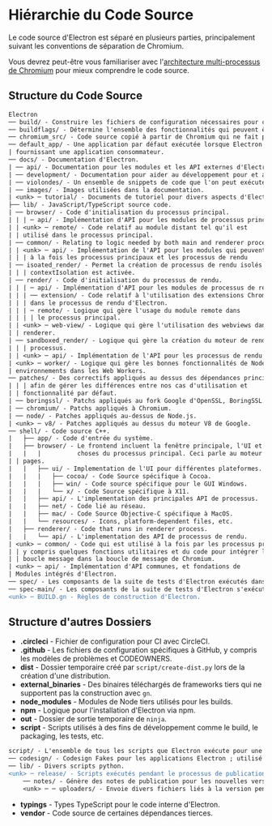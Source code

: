 # Hiérarchie du Code Source

Le code source d'Electron est séparé en plusieurs parties, principalement suivant les conventions de séparation de Chromium.

Vous devrez peut-être vous familiariser avec l'[architecture multi-processus de Chromium](https://dev.chromium.org/developers/design-documents/multi-process-architecture) pour mieux comprendre le code source.

## Structure du Code Source

```diff
Electron
── build/ - Construire les fichiers de configuration nécessaires pour construire avec GN.
── buildflags/ - Détermine l'ensemble des fonctionnalités qui peuvent être construites de manière conditionnelle.
── chromium_src/ - Code source copié à partir de Chromium qui ne fait pas partie de la couche de contenu.
── default_app/ - Une application par défaut exécutée lorsque Electron est démarré sans
| fournissant une application consommateur.
── docs/ - Documentation d'Electron.
| ── api/ - Documentation pour les modules et les API externes d'Electron.
| ── development/ - Documentation pour aider au développement pour et avec Electron.
| ── violondes/ - Un ensemble de snippets de code que l'on peut exécuter dans Electron Fiddle.
| ── images/ - Images utilisées dans la documentation.
| <unk> ─ tutorial/ - Documents de tutoriel pour divers aspects d'Electron.
├── lib/ - JavaScript/TypeScript source code.
| ── browser/ - Code d'initialisation du processus principal.
| | | ─ api/ - Implémentation d'API pour les modules de processus principaux.
| | <unk> ─ remote/ - Code relatif au module distant tel qu'il est
| | utilisé dans le processus principal.
| ── common/ - Relating to logic needed by both main and renderer process.
| | <unk> ─ api/ - Implémentation de l'API pour les modules qui peuvent être utilisés dans
| | | à la fois les processus principaux et les processus de rendu
| ── isoated_render/ - Permet la création de processus de rendu isolés lorsque
| | | contextIsolation est activée.
| ── render/ - Code d'initialisation du processus de rendu.
| | | ─ api/ - Implémentation d'API pour les modules de processus de rendu.
| | | ── extension/ - Code relatif à l'utilisation des extensions Chrome
| | | dans le processus de rendu d'Electron.
| | | ─ remote/ - Logique qui gère l'usage du module remote dans
| | | | le processus principal.
| | <unk> ─ web-view/ - Logique qui gère l'utilisation des webviews dans le processus
| | renderer.
| ── sandboxed_render/ - Logique qui gère la création du moteur de rendu en bac à sable
| | | processus.
| | <unk> ─ api/ - Implémentation de l'API pour les processus de rendu bac à sable.
| <unk> ─ worker/ - Logique qui gère les bonnes fonctionnalités de Node.js
| environnements dans les Web Workers.
── patches/ - Des correctifs appliqués au dessus des dépendances principales d'Electron
| | | afin de gérer les différences entre nos cas d'utilisation et
| | fonctionnalité par défaut.
| ── boringssl/ - Patchs appliqués au fork Google d'OpenSSL, BoringSSL.
| ── chromium/ - Patchs appliqués à Chromium.
| ── node/ - Patches appliqués au-dessus de Node.js.
| <unk> ─ v8/ - Patches appliqués au dessus du moteur V8 de Google.
── shell/ - Code source C++.
|   ├── app/ - Code d'entrée du système.
|   ├── browser/ - Le frontend incluent la fenêtre principale, l'UI et toutes les 
|   |   |          choses du processus principal. Ceci parle au moteur de rendu pour gérer le web
| | pages.
|   |   ├── ui/ - Implementation de l'UI pour différentes plateformes.
|   |   |   ├── cocoa/ - Code Source spécifique à Cocoa.
|   |   |   ├── win/ - Code source spécifique pour le GUI Windows.
|   |   |   └── x/ - Code Source spécifique à X11.
|   |   ├── api/ - L'implementation des principales API de processus.
|   |   ├── net/ - Code lié au réseau.
|   |   ├── mac/ - Code Source Objective-C spécifique à MacOS.
|   |   └── resources/ - Icons, platform-dependent files, etc.
|   ├── renderer/ - Code that runs in renderer process.
|   |   └── api/ - L'implementation des API de processus de rendu.
| <unk> ─ common/ - Code qui est utilisé à la fois par les processus principaux et les processus de rendu,
| | y compris quelques fonctions utilitaires et du code pour intégrer les nœuds
| | boucle message dans la boucle de message de Chromium.
| <unk> ─ api/ - Implémentation d'API communes, et fondations de
| Modules intégrés d'Electron.
── spec/ - Les composants de la suite de tests d'Electron exécutés dans le processus de rendu.
── spec-main/ - Les composants de la suite de tests d'Electron s'exécutent dans le processus principal.
<unk> ─ BUILD.gn - Règles de construction d'Electron.
```

## Structure d'autres Dossiers

* **.circleci** - Fichier de configuration pour CI avec CircleCI.
* **.github** - Les fichiers de configuration spécifiques à GitHub, y compris les modèles de problèmes et CODEOWNERS.
* **dist** - Dossier temporaire créé par `script/create-dist.py` lors de la création d'une distribution.
* **external_binaries** - Des binaires téléchargés de frameworks tiers qui ne supportent pas la construction avec `gn`.
* **node_modules** - Modules de Node tiers utilisés pour les builds.
* **npm** - Logique pour l'installation d'Electron via npm.
* **out** - Dossier de sortie temporaire de `ninja`.
* **script** - Scripts utilisés à des fins de développement comme le build, le packaging, les tests, etc.

```diff
script/ - L'ensemble de tous les scripts que Electron exécute pour une variété de fonctions.
── codesign/ - Codesign Fakes pour les applications Electron ; utilisé pour les tests.
── lib/ - Divers scripts python.
<unk> ─ release/ - Scripts exécutés pendant le processus de publication d'Electron.
    ── notes/ - Génère des notes de publication pour les nouvelles versions d'Electron.
    <unk> ─ ─ uploaders/ - Envoie divers fichiers liés à la version pendant la sortie.
```

* **typings** - Types TypeScript pour le code interne d'Electron.
* **vendor** - Code source de certaines dépendances tierces.
